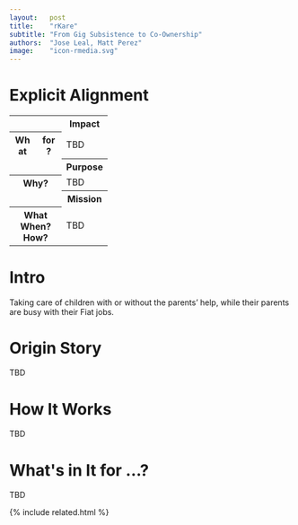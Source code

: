 ```yaml
---
layout:   post
title:    "rKare"
subtitle: "From Gig Subsistence to Co-Ownership"
authors:  "Jose Leal, Matt Perez"
image:    "icon-rmedia.svg"
---
```


<div style="display: none; ">
 <p>Taking care of children with or without the parents' help, while their parents are at busy with something else (<em>e.g.</em> their <span class='_paradigm'>Fiat</spam> work).</p>
</div>

<h1>Explicit Alignment</h1>
 <div class='_center'>
  <table class='_explicitalignment'>
   <tr>
    <td></td>
    <th>Impact</th>
   </tr>
   <tr>
    <th style='column-width:20px; col-width:30px; '>What for?</th>
    <td>TBD</td>
   </tr>
   <tr>
    <td></td>
    <th>Purpose</th>
   </tr>
   <tr>
    <th>Why?</th>
    <td>TBD</td>
   </tr>
   <tr>
    <td></td>
    <th>Mission</th>
   </tr>
   <tr>
    <th>What<br>When?<br>How?</th>
    <td>TBD</td>
   </tr>
  </table>
 </div>

<h1>Intro</h1>
 <p>Taking care of children with or without the parents&rsquo; help, while their parents are busy with their <span class='_paradigm'>Fiat</span> jobs.</p>

<h1>Origin Story</h1>
 <p>TBD</p>

<h1>How It Works</h1>
 <p>TBD</p>

<h1>What's in It for &hellip;?</h1>
 <p>TBD</p>

{% include related.html %}
